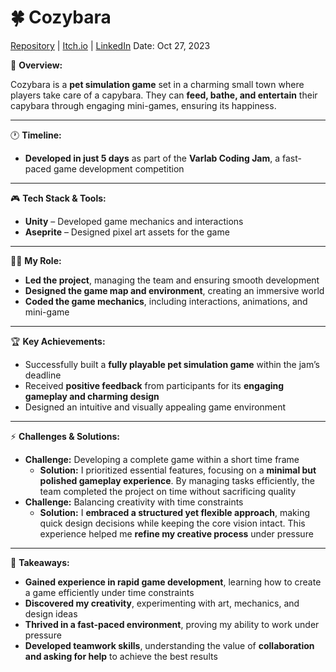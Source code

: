#  🍀 Cozybara

[Repository](https://github.com/epellini/Game-Cozybara) | [Itch.io](https://enricop7.itch.io/cozybara) | [LinkedIn](https://www.linkedin.com/posts/hynujinkim_cozybara-varlab-gamedevelopment-activity-7125139263658094592-jiD-?utm_source=social_share_send&utm_medium=member_desktop_web&rcm=ACoAAD8QRQUBPwIAdbEJqiKEoBB8dFRwrZHq4Cs)
Date: Oct 27, 2023

📌 **Overview:**

Cozybara is a **pet simulation game** set in a charming small town where players take care of a capybara. They can **feed, bathe, and entertain** their capybara through engaging mini-games, ensuring its happiness.

---

🕐 **Timeline:**

- **Developed in just 5 days** as part of the **Varlab Coding Jam**, a fast-paced game development competition

---

🎮 **Tech Stack & Tools:**

- **Unity** – Developed game mechanics and interactions
- **Aseprite** – Designed pixel art assets for the game

---

👨‍💻 **My Role:**

- **Led the project**, managing the team and ensuring smooth development
- **Designed the game map and environment**, creating an immersive world
- **Coded the game mechanics**, including interactions, animations, and mini-game

---

🏆 **Key Achievements:**

- Successfully built a **fully playable pet simulation game** within the jam’s deadline
- Received **positive feedback** from participants for its **engaging gameplay and charming design**
- Designed an intuitive and visually appealing game environment

---

⚡ **Challenges & Solutions:**

- **Challenge:** Developing a complete game within a short time frame
    - **Solution:** I prioritized essential features, focusing on a **minimal but polished gameplay experience**. By managing tasks efficiently, the team completed the project on time without sacrificing quality
- **Challenge:** Balancing creativity with time constraints
    - **Solution:** I **embraced a structured yet flexible approach**, making quick design decisions while keeping the core vision intact. This experience helped me **refine my creative process** under pressure

---

🎯 **Takeaways:**

- **Gained experience in rapid game development**, learning how to create a game efficiently under time constraints
- **Discovered my creativity**, experimenting with art, mechanics, and design ideas
- **Thrived in a fast-paced environment**, proving my ability to work under pressure
- **Developed teamwork skills**, understanding the value of **collaboration and asking for help** to achieve the best results
